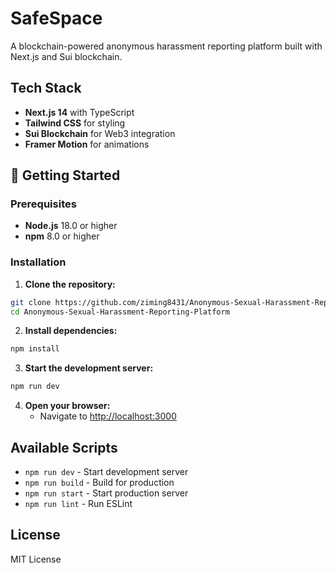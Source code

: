 # SafeSpace

A blockchain-powered anonymous harassment reporting platform built with Next.js and Sui blockchain.

## Tech Stack

- **Next.js 14** with TypeScript
- **Tailwind CSS** for styling
- **Sui Blockchain** for Web3 integration
- **Framer Motion** for animations

## 🚀 Getting Started

### Prerequisites

- **Node.js** 18.0 or higher
- **npm** 8.0 or higher

### Installation

1. **Clone the repository:**
```bash
git clone https://github.com/ziming8431/Anonymous-Sexual-Harassment-Reporting-Platform.git
cd Anonymous-Sexual-Harassment-Reporting-Platform
```

2. **Install dependencies:**
```bash
npm install
```

3. **Start the development server:**
```bash
npm run dev
```

4. **Open your browser:**
   - Navigate to [http://localhost:3000](http://localhost:3000)

## Available Scripts

- `npm run dev` - Start development server
- `npm run build` - Build for production
- `npm run start` - Start production server
- `npm run lint` - Run ESLint

## License

MIT License